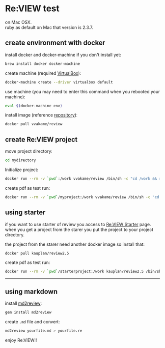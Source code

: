 # Re:VIEW test

on Mac OSX.  
ruby as default on Mac that version is 2.3.7.  

## create environment with docker

install docker and docker-machine if you don't install yet:

```bash
brew install docker docker-machine
```

create machine (required [VirtualBox](https://www.virtualbox.org/)):  

```bash
docker-machine create --driver virtualbox default
```

use machine (you may need to enter this command when you rebooted your machine):
```bash
eval $(docker-machine env)
```

install image (reference [repository](https://github.com/vvakame/docker-review)):  

```bash
docker pull vvakame/review
```

## create Re:VIEW project

move project directory:

```bash
cd mydirectory
```

Initialize project:

```bash
docker run --rm -v `pwd`:/work vvakame/review /bin/sh -c "cd /work && review-init myproject"
```

create pdf as test run:

```bash
docker run --rm -v `pwd`/myproject:/work vvakame/review /bin/sh -c "cd /work && review-pdfmaker config.yml"
```

## using starter

if you want to use starter of review you access to [Re:VIEW Starter](https://kauplan.org/reviewstarter/) page.  
when you get a project from the starer you put the project to your project directory.  

the project from the starer need another docker image so install that:

```bash
docker pull kauplan/review2.5
```

create pdf as test run:

```bash
docker run --rm -v `pwd`/starterproject:/work kauplan/review2.5 /bin/sh -c "cd /work && review-pdfmaker config.yml"
```

---

## using markdown

install [md2review](https://github.com/takahashim/md2review):

```bash
gem install md2review
```

create `.md` file and convert:

```bash
md2review yourfile.md > yourfile.re
```

enjoy Re:VIEW!!
